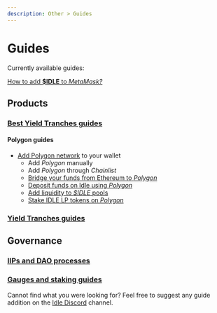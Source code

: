 ```yaml
---
description: Other > Guides
---
```


# Guides

Currently available guides:

[How to add **$IDLE** to _MetaMask?_](how-to-see-idle-in-your-wallet.md)

## Products

### [Best Yield Tranches guides](../../products/best-yield/guides/)

#### Polygon guides

* [Add Polygon network](../archive/idle-on-polygon/add-polygon-network-to-metamask.md) to your wallet
  * Add _Polygon_ manually
  * Add _Polygon_ through _Chainlist_
  * [Bridge your funds from Ethereum to _Polygon_](../archive/idle-on-polygon/bridge-usdidle-to-polygon.md)
  * [Deposit funds on Idle using _Polygon_](../archive/idle-on-polygon/deposit-funds-on-polygon.md)
  * [Add liquidity to _$IDLE_ pools](../archive/idle-on-polygon/add-liquidity-to-usdidle-pools.md)
  * [Stake IDLE LP tokens on _Polygon_](../archive/idle-on-polygon/stake-idle-lp-tokens-on-polygon.md)

### [Yield Tranches guides](../../products/yield-tranches/guides/)

## Governance

### [IIPs and DAO processes](../../governance/idle-dao/guides/)

### [Gauges and staking guides](../../governance/idle-staking/guides/)



Cannot find what you were looking for? Feel free to suggest any guide addition on the [Idle Discord](https://discord.com/invite/mpySAJp) channel.&#x20;
